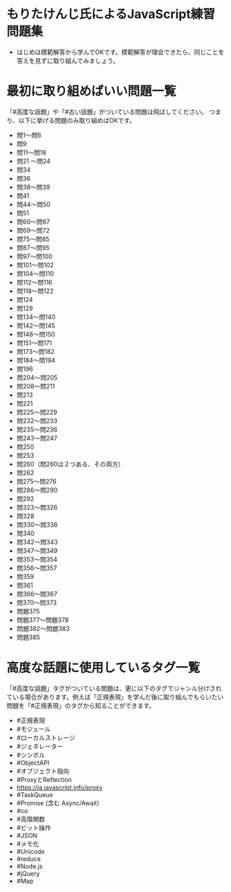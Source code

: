 # もりたけんじ氏によるJavaScript練習問題集

- はじめは模範解答から学んでOKです。模範解答が理会できたら、同じことを答えを見ずに取り組んでみましょう。

# 最初に取り組めばいい問題一覧

「#高度な話題」や「#古い話題」がついている問題は飛ばしてください。
つまり、以下に挙げる問題のみ取り組めばOKです。

- 問1〜問6
- 問9
- 問11〜問18
- 問21 〜問24
- 問34
- 問36
- 問38〜問39
- 問41
- 問44〜問50
- 問51
- 問60〜問67
- 問69〜問72
- 問75〜問85
- 問87〜問95
- 問97〜問100
- 問101〜問102
- 問104〜問110
- 問112〜問116
- 問118〜問122
- 問124
- 問129
- 問134〜問140
- 問142〜問145
- 問148〜問150
- 問151〜問171
- 問173〜問182
- 問184〜問194
- 問196
- 問204〜問205
- 問208〜問211
- 問213
- 問221
- 問225〜問229
- 問232〜問233
- 問235〜問236
- 問243〜問247
- 問250
- 問253
- 問260（問260は２つある、その両方）
- 問262
- 問275〜問276
- 問286〜問290
- 問292
- 問323〜問326
- 問328
- 問330〜問336
- 問340
- 問342〜問343
- 問347〜問349
- 問353〜問354
- 問356〜問357
- 問359
- 問361
- 問366〜問367
- 問370〜問373
- 問題375
- 問題377〜問題378
- 問題382〜問題383
- 問題385

# 高度な話題に使用しているタグ一覧
「#高度な話題」タグがついている問題は、更に以下のタグでジャンル分けされている場合があります。例えば「正規表現」を学んだ後に取り組んでもらいたい問題を「#正規表現」のタグから知ることができます。

- #正規表現
- #モジュール
- #ローカルストレージ
- #ジェネレーター
- #シンボル
- #ObjectAPI
- #オブジェクト指向
- #ProxyとReflection
- https://ja.javascript.info/proxy
- #TaskQueue
- #Promise (含む Async/Await）
- #co
- #高階関数
- #ビット操作
- #JSON
- #メモ化
- #Unicode
- #reduce
- #Node.js
- #jQuery
- #Map

